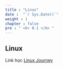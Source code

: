```yaml
---
title : "Linux"
date :  "`r Sys.Date()`" 
weight : 1 
chapter : false
pre : " <b> 0.1 </b> "
---
```


## Linux

Link học [Linux Journey](https://linuxjourney.com/)